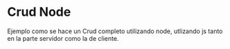 # Crud Node

Ejemplo como se hace un Crud completo utilizando node, utlizando js tanto en la parte servidor como la de cliente.
